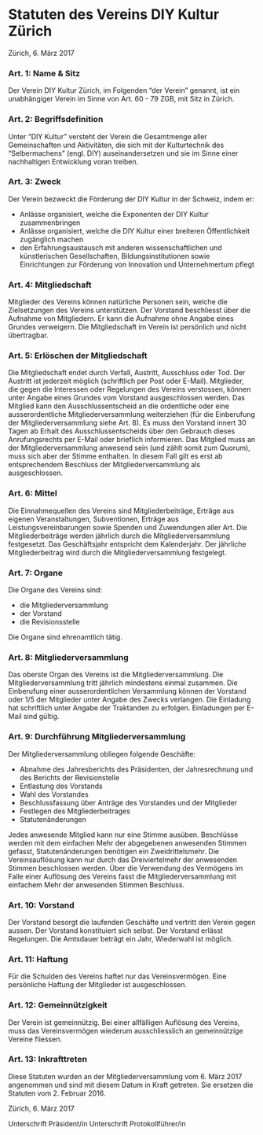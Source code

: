 # Statuten des Vereins DIY Kultur Zürich

Zürich, 6. März 2017

### Art. 1: Name & Sitz
Der Verein DIY Kultur Zürich, im Folgenden “der Verein” genannt, ist ein unabhängiger Verein im Sinne von Art. 60 - 79 ZGB, mit Sitz in Zürich.

### Art. 2: Begriffsdefinition
Unter “DIY Kultur” versteht der Verein die Gesamtmenge aller Gemeinschaften und Aktivitäten, die sich mit der Kulturtechnik des “Selbermachens” (engl. DIY) auseinandersetzen und sie im Sinne einer nachhaltigen Entwicklung voran treiben.

### Art. 3: Zweck
Der Verein bezweckt die Förderung der DIY Kultur in der Schweiz, indem er:

- Anlässe organisiert, welche die Exponenten der DIY Kultur zusammenbringen
- Anlässe organisiert, welche die DIY Kultur einer breiteren Öffentlichkeit zugänglich machen
- den Erfahrungsaustausch mit anderen wissenschaftlichen und künstlerischen Gesellschaften, Bildungsinstitutionen sowie Einrichtungen zur Förderung von Innovation und Unternehmertum pflegt

### Art. 4: Mitgliedschaft
Mitglieder des Vereins können natürliche Personen sein, welche die Zielsetzungen des Vereins unterstützen. Der Vorstand beschliesst über die Aufnahme von Mitgliedern. Er kann die Aufnahme ohne Angabe eines Grundes verweigern. Die Mitgliedschaft im Verein ist persönlich und nicht übertragbar.

### Art. 5: Erlöschen der Mitgliedschaft
Die Mitgliedschaft endet durch Verfall, Austritt, Ausschluss oder Tod. Der Austritt ist jederzeit möglich (schriftlich per Post oder E-Mail). Mitglieder, die gegen die Interessen oder Regelungen des Vereins verstossen, können unter Angabe eines Grundes vom Vorstand ausgeschlossen werden.
Das Mitglied kann den Ausschlussentscheid an die ordentliche oder eine ausserordentliche Mitgliederversammlung weiterziehen (für die Einberufung der Mitgliederversammlung siehe Art. 8). Es muss den Vorstand innert 30 Tagen ab Erhalt des Ausschlussentscheids über den Gebrauch dieses Anrufungsrechts per E-Mail oder brieflich informieren. Das Mitglied muss an der Mitgliederversammlung anwesend sein (und zählt somit zum Quorum), muss sich aber der Stimme enthalten. In diesem Fall gilt es erst ab entsprechendem Beschluss der Mitgliederversammlung als ausgeschlossen.

### Art. 6: Mittel
Die Einnahmequellen des Vereins sind Mitgliederbeiträge, Erträge aus eigenen Veranstaltungen, Subventionen, Erträge aus Leistungsvereinbarungen sowie Spenden und Zuwendungen aller Art.
Die Mitgliederbeiträge werden jährlich durch die Mitgliederversammlung festgesetzt. Das Geschäftsjahr entspricht dem Kalenderjahr. Der jährliche Mitgliederbeitrag wird durch die Mitgliederversammlung festgelegt.

### Art. 7: Organe
Die Organe des Vereins sind:
- die Mitgliederversammlung
- der Vorstand
- die Revisionsstelle

Die Organe sind ehrenamtlich tätig.

### Art. 8: Mitgliederversammlung
Das oberste Organ des Vereins ist die Mitgliederversammlung. Die Mitgliederversammlung tritt jährlich mindestens einmal zusammen. Die Einberufung einer ausserordentlichen Versammlung können der Vorstand oder 1/5 der Mitglieder unter Angabe des Zwecks verlangen. Die Einladung hat schriftlich unter Angabe der Traktanden zu erfolgen. Einladungen per E-Mail sind gültig.

### Art. 9: Durchführung Mitgliederversammlung
Der Mitgliederversammlung obliegen folgende Geschäfte:

- Abnahme des Jahresberichts des Präsidenten, der Jahresrechnung und des Berichts der Revisionstelle
- Entlastung des Vorstands
- Wahl des Vorstandes
- Beschlussfassung über Anträge des Vorstandes und der Mitglieder
- Festlegen des Mitgliederbeitrages
- Statutenänderungen

Jedes anwesende Mitglied kann nur eine Stimme ausüben. Beschlüsse werden mit dem einfachen Mehr der abgegebenen anwesenden Stimmen gefasst, Statutenänderungen benötigen ein Zweidrittelsmehr. Die Vereinsauflösung kann nur durch das Dreiviertelmehr der anwesenden Stimmen beschlossen werden. Über die Verwendung des Vermögens im Falle einer Auflösung des Vereins fasst die Mitgliederversammlung mit einfachem Mehr der anwesenden Stimmen Beschluss.

### Art. 10: Vorstand
Der Vorstand besorgt die laufenden Geschäfte und vertritt den Verein gegen aussen. Der Vorstand konstituiert sich selbst. Der Vorstand erlässt Regelungen. Die Amtsdauer beträgt ein Jahr, Wiederwahl ist möglich.

### Art. 11: Haftung
Für die Schulden des Vereins haftet nur das Vereinsvermögen. Eine persönliche Haftung
der Mitglieder ist ausgeschlossen.

### Art. 12: Gemeinnützigkeit
Der Verein ist gemeinnützig. Bei einer allfälligen Auflösung des Vereins, muss das Vereinsvermögen wiederum ausschliesslich an gemeinnützige Vereine fliessen.

### Art. 13: Inkrafttreten
Diese Statuten wurden an der Mitgliederversammlung vom 6. März 2017 angenommen und sind mit diesem Datum in Kraft getreten. Sie ersetzen die Statuten vom 2. Februar 2016.


Zürich, 6. März 2017




Unterschrift Präsident/in	Unterschrift Protokollführer/in
